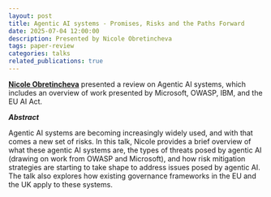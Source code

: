 ```yaml
---
layout: post
title: Agentic AI systems - Promises, Risks and the Paths Forward
date: 2025-07-04 12:00:00
description: Presented by Nicole Obretincheva
tags: paper-review
categories: talks
related_publications: true
---
```


**[Nicole Obretincheva](https://www.linkedin.com/in/nicole-obretincheva-b78619209/)** presented a review on Agentic AI systems, which includes an overview of work presented by Microsoft, OWASP, IBM, and the EU AI Act.

**_Abstract_**

Agentic AI systems are becoming increasingly widely used, and with that comes a new set of risks. In this talk, Nicole provides a brief overview of what these agentic AI systems are, the types of threats posed by agentic AI (drawing on work from OWASP and Microsoft), and how risk mitigation strategies are starting to take shape to address issues posed by agentic AI. The talk also explores how existing governance frameworks in the EU and the UK apply to these systems.
